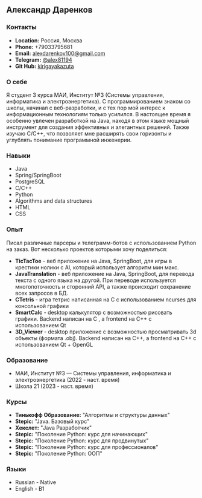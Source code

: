 ## Александр Даренков

### Контакты
- __Location:__ Россия, Москва
- __Phone:__ +79033795681
- __Email:__ alexdarenkov100@gmail.com
- __Telegram:__ [@alex81194](https://t.me/alex81194) 
- __Git Hub:__ [kirigayakazuta](https://github.com/kirigayakazuta)

### О себе
Я студент 3 курса МАИ, Институт №3 (Системы управления, информатика и электроэнергетика). С программированием знаком со школы, начинал с веб-разработки, и с тех пор мой интерес к информационным технологиям только усилился. В настоящее время я особенно увлечен разработкой на Java, находя в этом языке мощный инструмент для создания эффективных и элегантных решений. Также изучаю C/C++, что позволяет мне расширять свои горизонты и углублять понимание программной инженерии.

### Навыки
- Java
- Spring/SpringBoot
- PostgreSQL
- C/C++
- Python
- Algorithms and data structures
- HTML
- CSS

### Опыт
Писал различные парсеры и телеграмм-ботов с использованием Python на заказ. Вот несколько проектов которыми хочу поделиться:
- __TicTacToe__ - веб приложение на Java, SpringBoot, для игры в крестики нолики с AI, который использует алгоритм мин макс.
- __JavaTranslation__ - веб приложение на Java, SpringBoot, для перевода текста с одного языка на другой. При переводе используется многопоточность и сторонний API, а также происходит сохранение всех запросов в БД.
- __CTetris__ - игра тетрис написанная на С с использованием ncurses для консольной графики
- __SmartCalc__ - desktop калькулятор с возможностью рисовать графики. Backend написан на C , а frontend на C++ с использованием Qt
- __3D_Viewer__ - desktop приложение с возможностью просматривать 3d объекты (формата .obj). Backend написан на C++, а frontend на C++ с использованием Qt + OpenGL

### Образование
- МАИ, Институт №3 — Системы управления, информатика и электроэнергетика (2022 - наст. время)
- Школа 21 (2023 - наст. время)

### Курсы
- __Тинькофф Образование:__ "Алгоритмы и структуры данных"
- __Stepic:__ "Java. Базовый курс"
- __Хекслет:__ "Java Разработчик" 
- __Stepic:__ "Поколение Python: курс для начинающих"
- __Stepic:__ "Поколение Python: курс для продвинутых"
- __Stepic:__ "Поколение Python: курс для профессионалов"
- __Stepic:__ "Поколение Python: ООП"

### Языки
- Russian - Native
- English - B1
